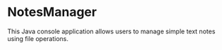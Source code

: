 # NotesManager
This Java console application allows users to manage simple text notes using file operations. 
